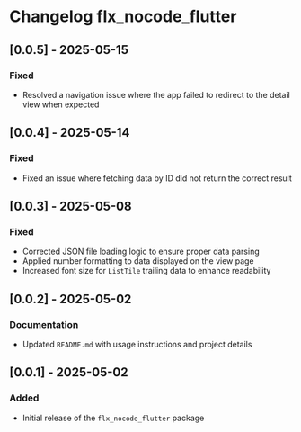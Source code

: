 # Changelog flx_nocode_flutter

## [0.0.5] - 2025-05-15
### Fixed
- Resolved a navigation issue where the app failed to redirect to the detail view when expected

## [0.0.4] - 2025-05-14
### Fixed
- Fixed an issue where fetching data by ID did not return the correct result

## [0.0.3] - 2025-05-08
### Fixed
- Corrected JSON file loading logic to ensure proper data parsing
- Applied number formatting to data displayed on the view page
- Increased font size for `ListTile` trailing data to enhance readability

## [0.0.2] - 2025-05-02
### Documentation
- Updated `README.md` with usage instructions and project details

## [0.0.1] - 2025-05-02
### Added
- Initial release of the `flx_nocode_flutter` package